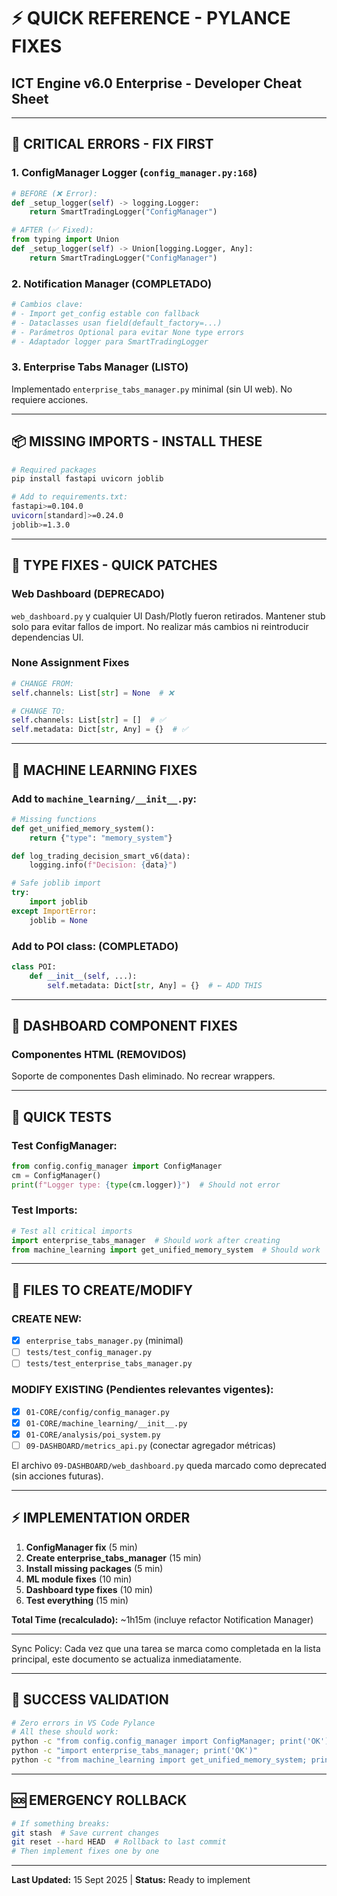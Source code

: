# ⚡ QUICK REFERENCE - PYLANCE FIXES
## ICT Engine v6.0 Enterprise - Developer Cheat Sheet

---

## 🚨 **CRITICAL ERRORS - FIX FIRST**

### 1. **ConfigManager Logger** (`config_manager.py:168`)
```python
# BEFORE (❌ Error):
def _setup_logger(self) -> logging.Logger:
    return SmartTradingLogger("ConfigManager")

# AFTER (✅ Fixed):
from typing import Union
def _setup_logger(self) -> Union[logging.Logger, Any]:
    return SmartTradingLogger("ConfigManager")
```

### 2. **Notification Manager** (COMPLETADO)
```python
# Cambios clave:
# - Import get_config estable con fallback
# - Dataclasses usan field(default_factory=...)
# - Parámetros Optional para evitar None type errors
# - Adaptador logger para SmartTradingLogger
```

### 3. **Enterprise Tabs Manager (LISTO)**
Implementado `enterprise_tabs_manager.py` minimal (sin UI web). No requiere acciones.

---

## 📦 **MISSING IMPORTS - INSTALL THESE**

```bash
# Required packages
pip install fastapi uvicorn joblib

# Add to requirements.txt:
fastapi>=0.104.0
uvicorn[standard]>=0.24.0
joblib>=1.3.0
```

---

## 🔧 **TYPE FIXES - QUICK PATCHES**

### Web Dashboard (DEPRECADO)
`web_dashboard.py` y cualquier UI Dash/Plotly fueron retirados. Mantener stub solo para evitar fallos de import. No realizar más cambios ni reintroducir dependencias UI.

### None Assignment Fixes
```python
# CHANGE FROM:
self.channels: List[str] = None  # ❌

# CHANGE TO:
self.channels: List[str] = []  # ✅
self.metadata: Dict[str, Any] = {}  # ✅
```

---

## 🧠 **MACHINE LEARNING FIXES**

### Add to `machine_learning/__init__.py`:
```python
# Missing functions
def get_unified_memory_system(): 
    return {"type": "memory_system"}

def log_trading_decision_smart_v6(data): 
    logging.info(f"Decision: {data}")

# Safe joblib import
try:
    import joblib
except ImportError:
    joblib = None
```

### Add to POI class: (COMPLETADO)
```python
class POI:
    def __init__(self, ...):
        self.metadata: Dict[str, Any] = {}  # ← ADD THIS
```

---

## 🎨 **DASHBOARD COMPONENT FIXES**

### Componentes HTML (REMOVIDOS)
Soporte de componentes Dash eliminado. No recrear wrappers.

---

## 🧪 **QUICK TESTS**

### Test ConfigManager:
```python
from config.config_manager import ConfigManager
cm = ConfigManager()
print(f"Logger type: {type(cm.logger)}")  # Should not error
```

### Test Imports:
```python
# Test all critical imports
import enterprise_tabs_manager  # Should work after creating
from machine_learning import get_unified_memory_system  # Should work
```

---

## 📁 **FILES TO CREATE/MODIFY**

### CREATE NEW:
- [x] `enterprise_tabs_manager.py` (minimal)
- [ ] `tests/test_config_manager.py`
- [ ] `tests/test_enterprise_tabs_manager.py`

### MODIFY EXISTING (Pendientes relevantes vigentes):
- [x] `01-CORE/config/config_manager.py`
- [x] `01-CORE/machine_learning/__init__.py`
- [x] `01-CORE/analysis/poi_system.py`
- [ ] `09-DASHBOARD/metrics_api.py` (conectar agregador métricas)

El archivo `09-DASHBOARD/web_dashboard.py` queda marcado como deprecated (sin acciones futuras).

---

## ⚡ **IMPLEMENTATION ORDER**

1. **ConfigManager fix** (5 min)
2. **Create enterprise_tabs_manager** (15 min)  
3. **Install missing packages** (5 min)
4. **ML module fixes** (10 min)
5. **Dashboard type fixes** (10 min)
6. **Test everything** (15 min)

**Total Time (recalculado):** ~1h15m (incluye refactor Notification Manager)

---

Sync Policy: Cada vez que una tarea se marca como completada en la lista principal, este documento se actualiza inmediatamente.

---

## 🎯 **SUCCESS VALIDATION**

```bash
# Zero errors in VS Code Pylance
# All these should work:
python -c "from config.config_manager import ConfigManager; print('OK')"
python -c "import enterprise_tabs_manager; print('OK')"  
python -c "from machine_learning import get_unified_memory_system; print('OK')"
```

---

## 🆘 **EMERGENCY ROLLBACK**

```bash
# If something breaks:
git stash  # Save current changes
git reset --hard HEAD  # Rollback to last commit
# Then implement fixes one by one
```

---

**Last Updated:** 15 Sept 2025 | **Status:** Ready to implement